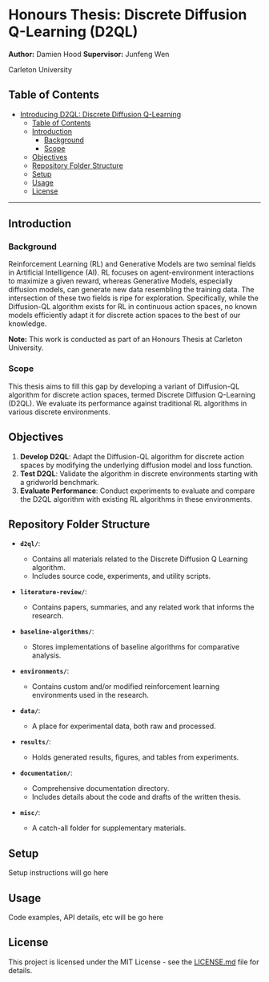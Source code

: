 # Honours Thesis: Discrete Diffusion Q-Learning (D2QL)

**Author:** Damien Hood
**Supervisor:** Junfeng Wen


Carleton University

## Table of Contents

- [Introducing D2QL: Discrete Diffusion Q-Learning](#introducing-d2ql-discrete-diffusion-q-learning)
  - [Table of Contents](#table-of-contents)
  - [Introduction](#introduction)
    - [Background](#background)
    - [Scope](#scope)
  - [Objectives](#objectives)
  - [Repository Folder Structure](#repository-folder-structure)
  - [Setup](#setup)
  - [Usage](#usage)
  - [License](#license)

---

## Introduction

### Background

Reinforcement Learning (RL) and Generative Models are two seminal fields in Artificial Intelligence (AI). RL focuses on agent-environment interactions to maximize a given reward, whereas Generative Models, especially diffusion models, can generate new data resembling the training data. The intersection  of these two fields is ripe for exploration. Specifically, while the Diffusion-QL algorithm exists for RL in continuous action spaces, no known models efficiently adapt it for discrete action spaces to the best of our knowledge.

**Note:** This work is conducted as part of an Honours Thesis at Carleton University.

### Scope

This thesis aims to fill this gap by developing a variant of Diffusion-QL algorithm for discrete action spaces, termed Discrete Diffusion Q-Learning (D2QL). We evaluate its performance against traditional RL algorithms in various discrete environments.

## Objectives

1. **Develop D2QL**: Adapt the Diffusion-QL algorithm for discrete action spaces by modifying the underlying diffusion model and loss function.
2. **Test D2QL**: Validate the algorithm in discrete environments starting with a gridworld benchmark.
3. **Evaluate Performance**: Conduct experiments to evaluate and compare the D2QL algorithm with existing RL algorithms in these environments.

## Repository Folder Structure

- **`d2ql/`**:

  - Contains all materials related to the Discrete Diffusion Q Learning algorithm.
  - Includes source code, experiments, and utility scripts.
- **`literature-review/`**:

  - Contains papers, summaries, and any related work that informs the research.
- **`baseline-algorithms/`**:

  - Stores implementations of baseline algorithms for comparative analysis.
- **`environments/`**:

  - Contains custom and/or modified reinforcement learning environments used in the research.
- **`data/`**:

  - A place for experimental data, both raw and processed.
- **`results/`**:

  - Holds generated results, figures, and tables from experiments.
- **`documentation/`**:

  - Comprehensive documentation directory.
  - Includes details about the code and drafts of the written thesis.
- **`misc/`**:

  - A catch-all folder for supplementary materials.

## Setup

Setup instructions will go here

## Usage

Code examples, API details, etc will be go here

## License

This project is licensed under the MIT License - see the [LICENSE.md](LICENSE.md) file for details.
